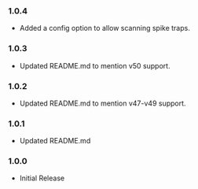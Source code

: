 ### 1.0.4

- Added a config option to allow scanning spike traps.

### 1.0.3

- Updated README.md to mention v50 support.

### 1.0.2

- Updated README.md to mention v47-v49 support.

### 1.0.1

- Updated README.md

### 1.0.0

- Initial Release
